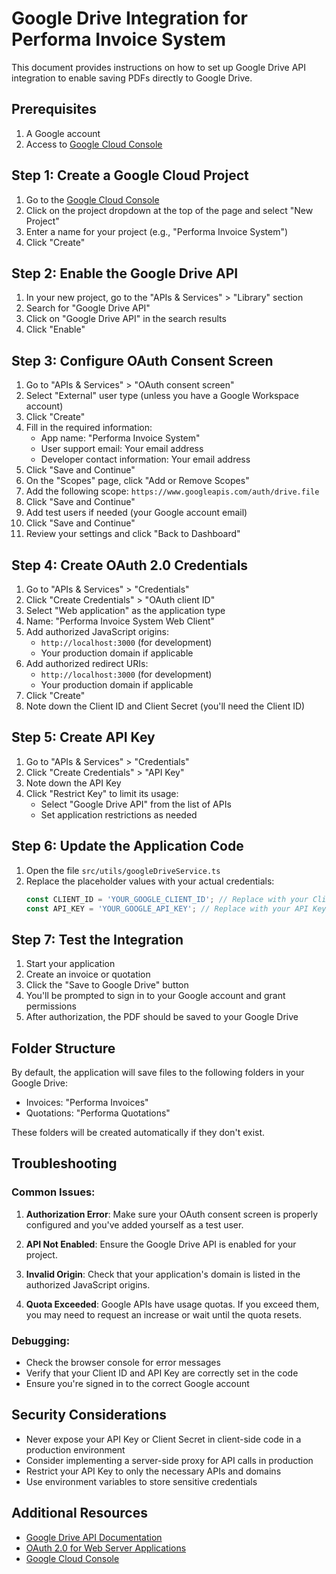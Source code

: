 # Google Drive Integration for Performa Invoice System

This document provides instructions on how to set up Google Drive API integration to enable saving PDFs directly to Google Drive.

## Prerequisites

1. A Google account
2. Access to [Google Cloud Console](https://console.cloud.google.com/)

## Step 1: Create a Google Cloud Project

1. Go to the [Google Cloud Console](https://console.cloud.google.com/)
2. Click on the project dropdown at the top of the page and select "New Project"
3. Enter a name for your project (e.g., "Performa Invoice System")
4. Click "Create"

## Step 2: Enable the Google Drive API

1. In your new project, go to the "APIs & Services" > "Library" section
2. Search for "Google Drive API"
3. Click on "Google Drive API" in the search results
4. Click "Enable"

## Step 3: Configure OAuth Consent Screen

1. Go to "APIs & Services" > "OAuth consent screen"
2. Select "External" user type (unless you have a Google Workspace account)
3. Click "Create"
4. Fill in the required information:
   - App name: "Performa Invoice System"
   - User support email: Your email address
   - Developer contact information: Your email address
5. Click "Save and Continue"
6. On the "Scopes" page, click "Add or Remove Scopes"
7. Add the following scope: `https://www.googleapis.com/auth/drive.file`
8. Click "Save and Continue"
9. Add test users if needed (your Google account email)
10. Click "Save and Continue"
11. Review your settings and click "Back to Dashboard"

## Step 4: Create OAuth 2.0 Credentials

1. Go to "APIs & Services" > "Credentials"
2. Click "Create Credentials" > "OAuth client ID"
3. Select "Web application" as the application type
4. Name: "Performa Invoice System Web Client"
5. Add authorized JavaScript origins:
   - `http://localhost:3000` (for development)
   - Your production domain if applicable
6. Add authorized redirect URIs:
   - `http://localhost:3000` (for development)
   - Your production domain if applicable
7. Click "Create"
8. Note down the Client ID and Client Secret (you'll need the Client ID)

## Step 5: Create API Key

1. Go to "APIs & Services" > "Credentials"
2. Click "Create Credentials" > "API Key"
3. Note down the API Key
4. Click "Restrict Key" to limit its usage:
   - Select "Google Drive API" from the list of APIs
   - Set application restrictions as needed

## Step 6: Update the Application Code

1. Open the file `src/utils/googleDriveService.ts`
2. Replace the placeholder values with your actual credentials:
   ```typescript
   const CLIENT_ID = 'YOUR_GOOGLE_CLIENT_ID'; // Replace with your Client ID
   const API_KEY = 'YOUR_GOOGLE_API_KEY'; // Replace with your API Key
   ```

## Step 7: Test the Integration

1. Start your application
2. Create an invoice or quotation
3. Click the "Save to Google Drive" button
4. You'll be prompted to sign in to your Google account and grant permissions
5. After authorization, the PDF should be saved to your Google Drive

## Folder Structure

By default, the application will save files to the following folders in your Google Drive:
- Invoices: "Performa Invoices"
- Quotations: "Performa Quotations"

These folders will be created automatically if they don't exist.

## Troubleshooting

### Common Issues:

1. **Authorization Error**: Make sure your OAuth consent screen is properly configured and you've added yourself as a test user.

2. **API Not Enabled**: Ensure the Google Drive API is enabled for your project.

3. **Invalid Origin**: Check that your application's domain is listed in the authorized JavaScript origins.

4. **Quota Exceeded**: Google APIs have usage quotas. If you exceed them, you may need to request an increase or wait until the quota resets.

### Debugging:

- Check the browser console for error messages
- Verify that your Client ID and API Key are correctly set in the code
- Ensure you're signed in to the correct Google account

## Security Considerations

- Never expose your API Key or Client Secret in client-side code in a production environment
- Consider implementing a server-side proxy for API calls in production
- Restrict your API Key to only the necessary APIs and domains
- Use environment variables to store sensitive credentials

## Additional Resources

- [Google Drive API Documentation](https://developers.google.com/drive/api/v3/about-sdk)
- [OAuth 2.0 for Web Server Applications](https://developers.google.com/identity/protocols/oauth2/web-server)
- [Google Cloud Console](https://console.cloud.google.com/)

